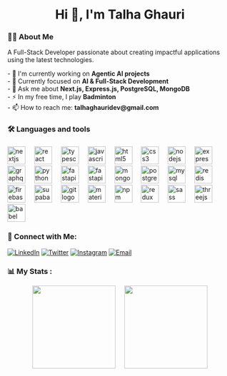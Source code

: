 <h1 align="center">Hi 👋, I'm Talha Ghauri</h1>

###

<h3 align="left">👩‍💻  About Me</h3>

<p align="left">A Full-Stack Developer passionate about creating impactful applications using the latest technologies.</p>
<p align="left">
- 🔬 I'm currently working on <b>Agentic AI projects</b><br>
- 💼 Currently focused on <b>AI & Full-Stack Development</b><br>
- 💬 Ask me about <b>Next.js, Express.js, PostgreSQL, MongoDB</b><br>
- ⚡ In my free time, I play <b>Badminton</b><br>
- 📫 How to reach me: <b>talhaghauridev@gmail.com</b>
</p>

###

<h3 align="left">🛠 Languages and tools</h3>

###

<div align="left">
  <img src="https://cdn.jsdelivr.net/gh/devicons/devicon/icons/nextjs/nextjs-original.svg" height="40" alt="nextjs logo"  />
  <img width="12" />
  <img src="https://cdn.jsdelivr.net/gh/devicons/devicon/icons/react/react-original.svg" height="40" alt="react logo"  />
  <img width="12" />
  <img src="https://cdn.jsdelivr.net/gh/devicons/devicon/icons/typescript/typescript-original.svg" height="40" alt="typescript logo"  />
  <img width="12" />
  <img src="https://cdn.jsdelivr.net/gh/devicons/devicon/icons/javascript/javascript-original.svg" height="40" alt="javascript logo"  />
    <img width="12" />
  <img src="https://cdn.jsdelivr.net/gh/devicons/devicon/icons/html5/html5-original.svg" height="40" alt="html5 logo"  />
  <img width="12" />
  <img src="https://cdn.jsdelivr.net/gh/devicons/devicon/icons/css3/css3-original.svg" height="40" alt="css3 logo"  />
    <img width="12" />
  <img src="https://cdn.jsdelivr.net/gh/devicons/devicon/icons/nodejs/nodejs-original.svg" height="40" alt="nodejs logo"  />
   <img width="12" />
  <img src="https://cdn.jsdelivr.net/gh/devicons/devicon/icons/express/express-original.svg" height="40" alt="express logo"  />
  <img width="12" />
  <img src="https://cdn.jsdelivr.net/gh/devicons/devicon/icons/graphql/graphql-plain.svg" height="40" alt="graphql logo"  />
  <img width="12" />
  <img src="https://cdn.jsdelivr.net/gh/devicons/devicon@latest/icons/python/python-original.svg" height="40" alt="python logo"  />
  <img width="12" />
<img src="https://cdn.jsdelivr.net/gh/devicons/devicon@latest/icons/fastapi/fastapi-original.svg" height="40" alt="fastapi logo"  />
  <img width="12" />
  <img src="https://www.vectorlogo.zone/logos/tensorflow/tensorflow-icon.svg" height="40" alt="fastapi logo"  />
  <img width="12" />
  <img src="https://cdn.jsdelivr.net/gh/devicons/devicon/icons/mongodb/mongodb-original.svg" height="40" alt="mongodb logo"  />
 <img width="12" />
  <img src="https://cdn.jsdelivr.net/gh/devicons/devicon/icons/postgresql/postgresql-original.svg" height="40" alt="postgresql logo"  />
  <img width="12" />
  <img src="https://cdn.jsdelivr.net/gh/devicons/devicon/icons/mysql/mysql-original.svg" height="40" alt="mysql logo"  />
    <img width="12" />
<img src="https://cdn.jsdelivr.net/gh/devicons/devicon@latest/icons/redis/redis-original.svg"
 height="40" alt="redis logo"
 />
  <img width="12" />
  <img src="https://cdn.jsdelivr.net/gh/devicons/devicon/icons/firebase/firebase-plain.svg" height="40" alt="firebase logo"  />
  <img width="12" />
<img src="https://cdn.jsdelivr.net/gh/devicons/devicon@latest/icons/supabase/supabase-original.svg" height="40" alt="supabase logo"  />
  <img width="12" />     
  <img src="https://cdn.jsdelivr.net/gh/devicons/devicon/icons/git/git-original.svg" height="40" alt="git logo"  />
  <img width="12" />
  <img src="https://cdn.jsdelivr.net/gh/devicons/devicon/icons/materialui/materialui-original.svg" height="40" alt="materialui logo"  />
  <img width="12" />
  <img src="https://cdn.jsdelivr.net/gh/devicons/devicon/icons/npm/npm-original-wordmark.svg" height="40" alt="npm logo"  />
  <img width="12" />
  <img src="https://cdn.jsdelivr.net/gh/devicons/devicon/icons/redux/redux-original.svg" height="40" alt="redux logo"  />
  <img width="12" />
  <img src="https://cdn.jsdelivr.net/gh/devicons/devicon/icons/sass/sass-original.svg" height="40" alt="sass logo"  />
  <img width="12" />
  <img src="https://cdn.jsdelivr.net/gh/devicons/devicon/icons/threejs/threejs-original.svg" height="40" alt="threejs logo"  />
  <img width="12" />
  <img src="https://cdn.jsdelivr.net/gh/devicons/devicon/icons/babel/babel-original.svg" height="40" alt="babel logo"  />
</div>

<h3 align="left">🔗 Connect with Me:</h3>

[![LinkedIn](https://img.shields.io/badge/LinkedIn-0077B5?style=for-the-badge&logo=linkedin&logoColor=white)](https://www.linkedin.com/in/talhaghauridev)
[![Twitter](https://img.shields.io/badge/Twitter-1DA1F2?style=for-the-badge&logo=twitter&logoColor=white)](https://x.com/talhaghauridev)
[![Instagram](https://img.shields.io/static/v1?message=Instagram&logo=instagram&label=&color=E4405F&logoColor=white&labelColor=&style=for-the-badge)](https://www.instagram.com/talhaghauridev)
[![Email](https://img.shields.io/badge/Email-EA4335?style=for-the-badge&logo=gmail&logoColor=white)](mailto:talhaghauridev@gmail.com)

###

<h3 align="left">📊  My Stats :</h3>
<div style="display: flex; justify-content: center; align-items: flex-start; flex-wrap: wrap;">
  <!-- Streak Stats with Auto Theme -->
  <picture>
    <source media="(prefers-color-scheme: dark)" srcset="https://github-readme-streak-stats.herokuapp.com/?user=talhaghauridev&background=0d1117&fire=58a6ff&ring=58a6ff&currStreakNum=c9d1d9&sideNums=c9d1d9&currStreakLabel=8b949e&sideLabels=8b949e&dates=8b949e&border=30363d" />
    <img src="https://github-readme-streak-stats.herokuapp.com/?user=talhaghauridev&theme=default&border=e1e4e8" height="186" loading="lazy" />
  </picture>
  
  <img width="20" />
  
  <!-- Language Stats with Auto Theme -->
  <picture>
    <source media="(prefers-color-scheme: dark)" srcset="https://github-readme-stats.vercel.app/api/top-langs/?username=talhaghauridev&bg_color=0d1117&title_color=c9d1d9&text_color=8b949e&icon_color=58a6ff&border_color=30363d&layout=compact" />
    <img src="https://github-readme-stats.vercel.app/api/top-langs/?username=talhaghauridev&theme=default&border_color=e1e4e8&layout=compact" height="186" loading="lazy" />
  </picture>
</div>
